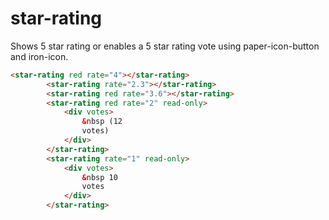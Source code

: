 # star-rating

Shows 5 star rating or enables a 5 star rating vote using paper-icon-button and iron-icon.

<!---
```
<custom-element-demo>
  <template>
    <link rel="import" href="star-rating.html">
    <next-code-block></next-code-block>
  </template>
</custom-element-demo>
```
-->
```html
<star-rating red rate="4"></star-rating>
        <star-rating rate="2.3"></star-rating>
        <star-rating red rate="3.6"></star-rating>
        <star-rating red rate="2" read-only>
            <div votes>
                &nbsp (12
                votes)
            </div>
        </star-rating>
        <star-rating rate="1" read-only>
            <div votes>
                &nbsp 10
                votes
            </div>
        </star-rating>
```
